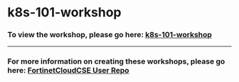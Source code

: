 <h1>k8s-101-workshop</h1><h3>To view the workshop, please go here: <a href=https://fortinetcloudcse.github.io/k8s-101-workshop/>k8s-101-workshop</a></h3><hr><h3>For more information on creating these workshops, please go here: <a href=https://fortinetcloudcse.github.io/UserRepo/>FortinetCloudCSE User Repo</a></h3>